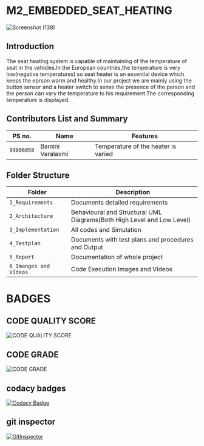 # M2_EMBEDDED_SEAT_HEATING

![Screenshot (138)](https://user-images.githubusercontent.com/89648206/133674411-c375e7eb-c221-4b65-9919-7cac7899b5b7.png)

## Introduction
The seat heating system is capable of maintaining of the temperature of seat in the vehicles.In the European countries,the temperature is very low(negative temperatures) so seat heater is an essential device which keeps the eprson warm and healthy.In our project we are mainly using the button sensor and a heater switch to sense the presence of the person and the person can vary the temperature to his requirement.The corresponding temperature is displayed.
## Contributors List and Summary
|PS no. |  Name   |    Features    |
|-------|---------|----------------|
| `99006058` | Bamini Varalaxmi |Temperature of the heater is varied|

## Folder Structure
Folder                   | Description
-------------------------| -----------------------------------------
`1_Requirements`         | Documents detailed requirements
`2_Architecture`         | Behavioural and Structural UML Diagrams(Both High Level and Low Level)
`3_Implementation`     | All codes and Simulation
`4_Testplan`       | Documents with test plans and procedures and Output
`5_Report`               | Documentation of whole project
`6_Imanges and Videos`      | Code Execution Images and Videos


# BADGES
## CODE QUALITY SCORE
![CODE QUALITY SCORE](https://api.codiga.io/project/30162/score/svg)
## CODE GRADE
![CODE GRADE](https://api.codiga.io/project/30162/status/svg)
## codacy badges
[![Codacy Badge](https://app.codacy.com/project/badge/Grade/542d46fa5ca546f7895af5b17d67d73a)](https://www.codacy.com/gh/ankitkumar304/M2_EMBEDDED_SEAT_HEATING/dashboard?utm_source=github.com&amp;utm_medium=referral&amp;utm_content=ankitkumar304/M2_EMBEDDED_SEAT_HEATING&amp;utm_campaign=Badge_Grade)
## git inspector
[![GitInspector](https://github.com/ankitkumar304/M2_EMBEDDED_SEAT_HEATING/actions/workflows/gitinspector.yml/badge.svg)](https://github.com/ankitkumar304/M2_EMBEDDED_SEAT_HEATING/actions/workflows/gitinspector.yml)
